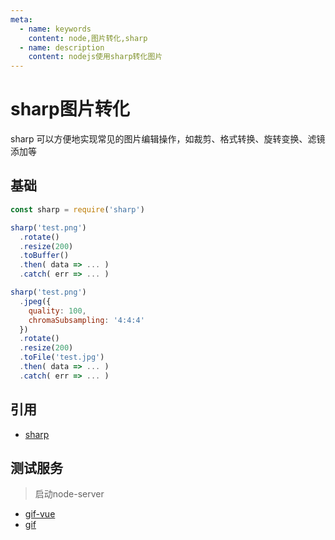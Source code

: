 ```yaml
---
meta:
  - name: keywords
    content: node,图片转化,sharp
  - name: description
    content: nodejs使用sharp转化图片
---
```


# sharp图片转化

sharp 可以方便地实现常见的图片编辑操作，如裁剪、格式转换、旋转变换、滤镜添加等

## 基础

```js
const sharp = require('sharp')

sharp('test.png')
  .rotate()
  .resize(200)
  .toBuffer()
  .then( data => ... )
  .catch( err => ... )

sharp('test.png')
  .jpeg({
    quality: 100,
    chromaSubsampling: '4:4:4'
  })
  .rotate()
  .resize(200)
  .toFile('test.jpg')
  .then( data => ... )
  .catch( err => ... )
```


## 引用

* [sharp](https://sharp.pixelplumbing.com/)

## 测试服务

> 启动node-server

* [gif-vue](http://localhost:3100/gif-vue.html)
* [gif](http://localhost:3100/gif.html)
